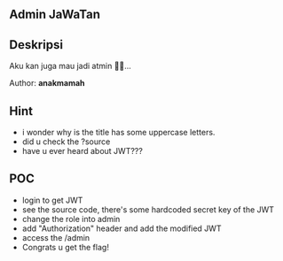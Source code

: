 ## Admin JaWaTan

## Deskripsi

Aku kan juga mau jadi atmin ☝🏻...

Author: **anakmamah**

## Hint

- i wonder why is the title has some uppercase letters.
- did u check the ?source
- have u ever heard about JWT???

## POC

- login to get JWT
- see the source code, there's some hardcoded secret key of the JWT
- change the role into admin
- add "Authorization" header and add the modified JWT
- access the /admin
- Congrats u get the flag!
